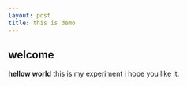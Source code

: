 ```yaml
---
layout: post
title: this is demo 
---
```


## welcome
**hellow world** this is my experiment 
i hope you like it. 
